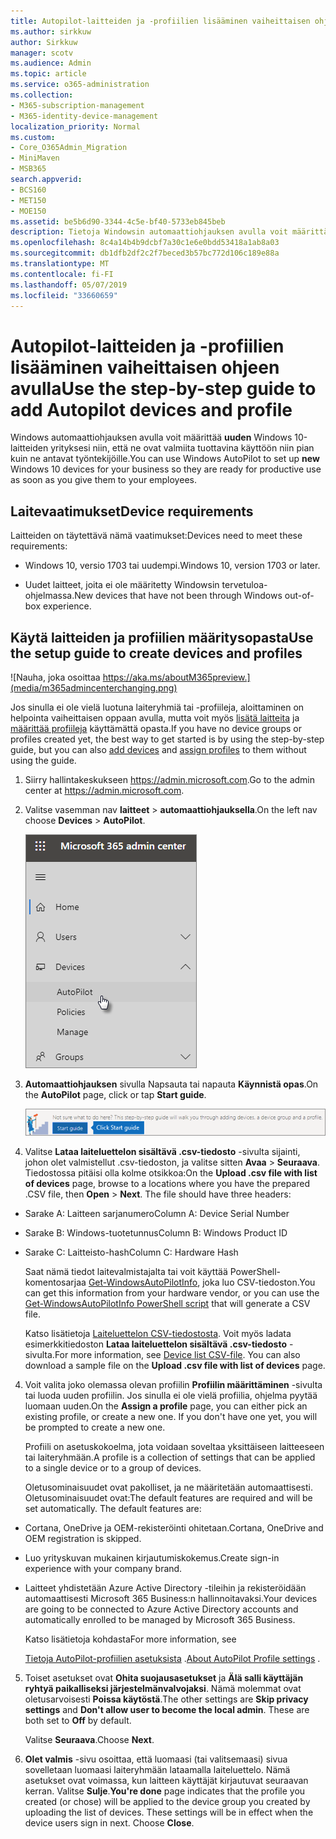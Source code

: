 ```yaml
---
title: Autopilot-laitteiden ja -profiilien lisääminen vaiheittaisen ohjeen avulla
ms.author: sirkkuw
author: Sirkkuw
manager: scotv
ms.audience: Admin
ms.topic: article
ms.service: o365-administration
ms.collection:
- M365-subscription-management
- M365-identity-device-management
localization_priority: Normal
ms.custom:
- Core_O365Admin_Migration
- MiniMaven
- MSB365
search.appverid:
- BCS160
- MET150
- MOE150
ms.assetid: be5b6d90-3344-4c5e-bf40-5733eb845beb
description: Tietoja Windowsin automaattiohjauksen avulla voit määrittää yrityksellesi uuden Windows 10 laitteet.
ms.openlocfilehash: 8c4a14b4b9dcbf7a30c1e6e0bdd53418a1ab8a03
ms.sourcegitcommit: db1dfb2df2c2f7beced3b57bc772d106c189e88a
ms.translationtype: MT
ms.contentlocale: fi-FI
ms.lasthandoff: 05/07/2019
ms.locfileid: "33660659"
---
```

# <a name="use-the-step-by-step-guide-to-add-autopilot-devices-and-profile"></a><span data-ttu-id="ea6c3-103">Autopilot-laitteiden ja -profiilien lisääminen vaiheittaisen ohjeen avulla</span><span class="sxs-lookup"><span data-stu-id="ea6c3-103">Use the step-by-step guide to add Autopilot devices and profile</span></span>

<span data-ttu-id="ea6c3-104">Windows automaattiohjauksen avulla voit määrittää **uuden** Windows 10-laitteiden yrityksesi niin, että ne ovat valmiita tuottavina käyttöön niin pian kuin ne antavat työntekijöille.</span><span class="sxs-lookup"><span data-stu-id="ea6c3-104">You can use Windows AutoPilot to set up **new** Windows 10 devices for your business so they are ready for productive use as soon as you give them to your employees.</span></span>
  
## <a name="device-requirements"></a><span data-ttu-id="ea6c3-105">Laitevaatimukset</span><span class="sxs-lookup"><span data-stu-id="ea6c3-105">Device requirements</span></span>

<span data-ttu-id="ea6c3-106">Laitteiden on täytettävä nämä vaatimukset:</span><span class="sxs-lookup"><span data-stu-id="ea6c3-106">Devices need to meet these requirements:</span></span>
  
- <span data-ttu-id="ea6c3-107">Windows 10, versio 1703 tai uudempi.</span><span class="sxs-lookup"><span data-stu-id="ea6c3-107">Windows 10, version 1703 or later.</span></span>
    
- <span data-ttu-id="ea6c3-108">Uudet laitteet, joita ei ole määritetty Windowsin tervetuloa-ohjelmassa.</span><span class="sxs-lookup"><span data-stu-id="ea6c3-108">New devices that have not been through Windows out-of-box experience.</span></span>
    
## <a name="use-the-setup-guide-to-create-devices-and-profiles"></a><span data-ttu-id="ea6c3-109">Käytä laitteiden ja profiilien määritysopasta</span><span class="sxs-lookup"><span data-stu-id="ea6c3-109">Use the setup guide to create devices and profiles</span></span>

![Nauha, joka osoittaa https://aka.ms/aboutM365preview.](media/m365admincenterchanging.png)

<span data-ttu-id="ea6c3-111">Jos sinulla ei ole vielä luotuna laiteryhmiä tai -profiileja, aloittaminen on helpointa vaiheittaisen oppaan avulla, mutta voit myös [lisätä laitteita](create-and-edit-autopilot-devices.md) ja [määrittää profiileja](create-and-edit-autopilot-profiles.md) käyttämättä opasta.</span><span class="sxs-lookup"><span data-stu-id="ea6c3-111">If you have no device groups or profiles created yet, the best way to get started is by using the step-by-step guide, but you can also [add devices](create-and-edit-autopilot-devices.md) and [assign profiles](create-and-edit-autopilot-profiles.md) to them without using the guide.</span></span> 
  
1. <span data-ttu-id="ea6c3-112">Siirry hallintakeskukseen <a href="https://go.microsoft.com/fwlink/p/?linkid=837890" target="_blank">https://admin.microsoft.com</a>.</span><span class="sxs-lookup"><span data-stu-id="ea6c3-112">Go to the admin center at <a href="https://go.microsoft.com/fwlink/p/?linkid=837890" target="_blank">https://admin.microsoft.com</a>.</span></span>

2. <span data-ttu-id="ea6c3-113">Valitse vasemman nav **laitteet** \> **automaattiohjauksella**.</span><span class="sxs-lookup"><span data-stu-id="ea6c3-113">On the left nav choose **Devices** \> **AutoPilot**.</span></span>

    ![Valitse laitteet ja automaattiohjauksen hallintakeskukseen.](media/AutoPilot.png)
  
2. <span data-ttu-id="ea6c3-115">**Automaattiohjauksen** sivulla Napsauta tai napauta **Käynnistä opas**.</span><span class="sxs-lookup"><span data-stu-id="ea6c3-115">On the **AutoPilot** page, click or tap **Start guide**.</span></span>
    
    ![Click Start guide for step-by-step instructions for Autopilot.](media/31662655-d1e6-437d-87ea-c0dec5da56f7.png)
  
3. <span data-ttu-id="ea6c3-p101">Valitse **Lataa laiteluettelon sisältävä .csv-tiedosto** -sivulta sijainti, johon olet valmistellut .csv-tiedoston, ja valitse sitten **Avaa** \> **Seuraava**. Tiedostossa pitäisi olla kolme otsikkoa:</span><span class="sxs-lookup"><span data-stu-id="ea6c3-p101">On the **Upload .csv file with list of devices** page, browse to a locations where you have the prepared .CSV file, then **Open** \> **Next**. The file should have three headers:</span></span>
    
  - <span data-ttu-id="ea6c3-119">Sarake A: Laitteen sarjanumero</span><span class="sxs-lookup"><span data-stu-id="ea6c3-119">Column A: Device Serial Number</span></span>
    
  - <span data-ttu-id="ea6c3-120">Sarake B: Windows-tuotetunnus</span><span class="sxs-lookup"><span data-stu-id="ea6c3-120">Column B: Windows Product ID</span></span>
    
  - <span data-ttu-id="ea6c3-121">Sarake C: Laitteisto-hash</span><span class="sxs-lookup"><span data-stu-id="ea6c3-121">Column C: Hardware Hash</span></span>
    
    <span data-ttu-id="ea6c3-122">Saat nämä tiedot laitevalmistajalta tai voit käyttää PowerShell-komentosarjaa [Get-WindowsAutoPilotInfo](https://www.powershellgallery.com/packages/Get-WindowsAutoPilotInfo), joka luo CSV-tiedoston.</span><span class="sxs-lookup"><span data-stu-id="ea6c3-122">You can get this information from your hardware vendor, or you can use the [Get-WindowsAutoPilotInfo PowerShell script](https://www.powershellgallery.com/packages/Get-WindowsAutoPilotInfo) that will generate a CSV file.</span></span> 
    
    <span data-ttu-id="ea6c3-p102">Katso lisätietoja [Laiteluettelon CSV-tiedostosta](https://support.office.com/article/932e3676-2491-49f0-9177-d893d2f5276e). Voit myös ladata esimerkkitiedoston **Lataa laiteluettelon sisältävä .csv-tiedosto** -sivulta.</span><span class="sxs-lookup"><span data-stu-id="ea6c3-p102">For more information, see [Device list CSV-file](https://support.office.com/article/932e3676-2491-49f0-9177-d893d2f5276e). You can also download a sample file on the **Upload .csv file with list of devices** page.</span></span> 
    
4. <span data-ttu-id="ea6c3-p103">Voit valita joko olemassa olevan profiilin **Profiilin määrittäminen** -sivulta tai luoda uuden profiilin. Jos sinulla ei ole vielä profiilia, ohjelma pyytää luomaan uuden.</span><span class="sxs-lookup"><span data-stu-id="ea6c3-p103">On the **Assign a profile** page, you can either pick an existing profile, or create a new one. If you don't have one yet, you will be prompted to create a new one.</span></span> 
    
    <span data-ttu-id="ea6c3-127">Profiili on asetuskokoelma, jota voidaan soveltaa yksittäiseen laitteeseen tai laiteryhmään.</span><span class="sxs-lookup"><span data-stu-id="ea6c3-127">A profile is a collection of settings that can be applied to a single device or to a group of devices.</span></span>
    
    <span data-ttu-id="ea6c3-p104">Oletusominaisuudet ovat pakolliset, ja ne määritetään automaattisesti. Oletusominaisuudet ovat:</span><span class="sxs-lookup"><span data-stu-id="ea6c3-p104">The default features are required and will be set automatically. The default features are:</span></span>
    
  - <span data-ttu-id="ea6c3-130">Cortana, OneDrive ja OEM-rekisteröinti ohitetaan.</span><span class="sxs-lookup"><span data-stu-id="ea6c3-130">Cortana, OneDrive and OEM registration is skipped.</span></span>
    
  - <span data-ttu-id="ea6c3-131">Luo yrityskuvan mukainen kirjautumiskokemus.</span><span class="sxs-lookup"><span data-stu-id="ea6c3-131">Create sign-in experience with your company brand.</span></span>
    
  - <span data-ttu-id="ea6c3-132">Laitteet yhdistetään Azure Active Directory -tileihin ja rekisteröidään automaattisesti Microsoft 365 Business:n hallinnoitavaksi.</span><span class="sxs-lookup"><span data-stu-id="ea6c3-132">Your devices are going to be connected to Azure Active Directory accounts and automatically enrolled to be managed by Microsoft 365 Business.</span></span>
    
    <span data-ttu-id="ea6c3-133">Katso lisätietoja kohdasta</span><span class="sxs-lookup"><span data-stu-id="ea6c3-133">For more information, see</span></span>
    
    <span data-ttu-id="ea6c3-134">[Tietoja AutoPilot-profiilien asetuksista](autopilot-profile-settings.md) .</span><span class="sxs-lookup"><span data-stu-id="ea6c3-134">[About AutoPilot Profile settings](autopilot-profile-settings.md) .</span></span> 
    
5. <span data-ttu-id="ea6c3-135">Toiset asetukset ovat **Ohita suojausasetukset** ja **Älä salli käyttäjän ryhtyä paikalliseksi järjestelmänvalvojaksi**. Nämä molemmat ovat oletusarvoisesti **Poissa käytöstä**.</span><span class="sxs-lookup"><span data-stu-id="ea6c3-135">The other settings are **Skip privacy settings** and **Don't allow user to become the local admin**. These are both set to **Off** by default.</span></span> 
    
    <span data-ttu-id="ea6c3-136">Valitse **Seuraava**.</span><span class="sxs-lookup"><span data-stu-id="ea6c3-136">Choose **Next**.</span></span>
    
6. <span data-ttu-id="ea6c3-p105">**Olet valmis** -sivu osoittaa, että luomaasi (tai valitsemaasi) sivua sovelletaan luomaasi laiteryhmään lataamalla laiteluettelo. Nämä asetukset ovat voimassa, kun laitteen käyttäjät kirjautuvat seuraavan kerran. Valitse **Sulje**.</span><span class="sxs-lookup"><span data-stu-id="ea6c3-p105">**You're done** page indicates that the profile you created (or chose) will be applied to the device group you created by uploading the list of devices. These settings will be in effect when the device users sign in next. Choose **Close**.</span></span>
    